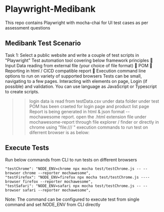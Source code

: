 # Playwright-Medibank
This repo contains Playwright with mocha-chai for UI test cases as per assessment questions

## Medibank Test Scenario

Task 1: Select a public website and write a couple of test scripts in &quot;Playwright&quot; Test automation tool
covering below framework principles
 Input Data reading from external file (your choice of file format)
 POM
 Reporting in html / CICD compatible report
 Execution command line options to run on variety of supported browsers
Tests can be small, navigating to a few pages. Interacting with elements on page, Login (if possible)
and validation. You can use language as JavaScript or Typescript to create scripts.


>> login data is read from testData.csv under data folder under test
>> POM has been craeted for login page and product list page
>> Report is being generated in html & json format -- mochawesome report. open the .html extension file under mochawesome-report through file explorer / finder or directly in chrome using "file:/// <file path>"
>> execution commands to run test on diferrent browser is as below:

## Execute Tests

Run below commands from CLI to run tests on different browsers

	"testChrome": "NODE_ENV=chrome npx mocha test/testChrome.js -- --browser chrome --reporter mochawesome",
    "testFirefox": "NODE_ENV=firefox npx mocha test/testChrome.js ----browser firefox --reporter mochawesome",
    "testSafari": "NODE_ENV=safari npx mocha test/testChrome.js -- --browser safari --reporter mochawesome",	

Note: The command can be configured to execute test from single command and set NODE_ENV from CLI directly

